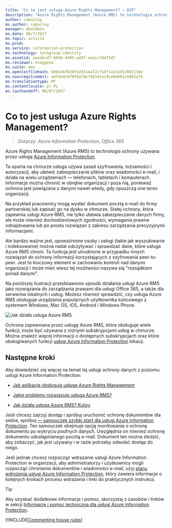 ```yaml
---
title: "Co to jest usługa Azure Rights Management? — AIP"
description: "Azure Rights Management (Azure RMS) to technologia ochrony używana przez usługę Azure Information Protection."
author: cabailey
ms.author: cabailey
manager: mbaldwin
ms.date: 08/7/2017
ms.topic: article
ms.prod: 
ms.service: information-protection
ms.technology: techgroup-identity
ms.assetid: aeeebcd7-6646-4405-addf-ee1cc74df5df
ms.reviewer: esaggese
ms.suite: ems
ms.openlocfilehash: b002ebf624fe2d314af2cf1df1a1cb452042138e
ms.sourcegitcommit: a4f4edcbf0f0a7de74d1dcec9ce6e661c6882a74
ms.translationtype: MT
ms.contentlocale: pl-PL
ms.lasthandoff: 08/07/2017
---
```

# <a name="what-is-azure-rights-management"></a>Co to jest usługa Azure Rights Management?

>*Dotyczy: Azure Information Protection, Office 365*


Azure Rights Management (Azure RMS) to technologia ochrony używana przez usługę [Azure Information Protection](what-is-information-protection.md).

Ta oparta na chmurze usługa używa zasad szyfrowania, tożsamości i autoryzacji, aby ułatwić zabezpieczanie plików oraz wiadomości e-mail, i działa na wielu urządzeniach — telefonach, tabletach i komputerach. Informacje można chronić w obrębie organizacji i poza nią, ponieważ ochrona jest powiązana z danymi nawet wtedy, gdy opuszczą one teren organizacji.

Na przykład pracownicy mogą wysłać dokument pocztą e-mail do firmy partnerskiej lub zapisać go na dysku w chmurze. Stałej ochrony, która zapewnia usługi Azure RMS, nie tylko ułatwia zabezpieczanie danych firmy, ale może również dochodzeniowych zgodności, wymagania prawne odnajdowania lub po prostu rozwiązań z zakresu zarządzania precyzyjnymi informacjami.

Ale bardzo ważne jest, upoważnione osoby i usługi (takie jak wyszukiwanie i indeksowanie) można nadal odczytywać i sprawdzać dane, które usługa Azure RMS chroni. Ta funkcja jest utrudnione w przypadku innych rozwiązań do ochrony informacji korzystających z szyfrowania peer-to-peer. Jest to kluczowy element w zachowaniu kontroli nad danymi organizacji i może mieć wiesz tej możliwości nazywa się "rozsądkiem ponad danymi".

Na poniższej ilustracji przedstawiono sposób działania usługi Azure RMS jako rozwiązania do zarządzania prawami dla usługi Office 365, a także dla serwerów lokalnych i usług. Możesz również sprawdzić, czy usługa Azure RMS obsługuje urządzenia popularnych użytkownika końcowego z systemem Windows, Mac OS, iOS, Android i Windows Phone.


![Jak działa usługa Azure RMS](../media/AzRMS_elements.png)

Ochrona zapewniana przez usługę Azure RMS, która obsługuje wiele funkcji, może być używana z różnymi subskrypcjami usług w chmurze. Można znaleźć więcej informacji o dostępnych subskrypcjach oraz które obsługiwanych funkcji [usługi Azure Information Protection](https://www.microsoft.com/cloud-platform/azure-information-protection) lokacji.

## <a name="next-steps"></a>Następne kroki

Aby dowiedzieć się więcej na temat tej usługi ochrony danych z poziomu usługi Azure Information Protection:

- [Jak aplikacje obsługują usługę Azure Rights Management](applications-support.md)

- [Jakie problemy rozwiązuje usługa Azure RMS?](azure-rms-problems-it-solves.md)

- [Jak działa usługa Azure RMS? Kulisy](how-does-it-work.md)

Jeśli chcesz zajrzyj dostęp i spróbuj uruchomić ochronę dokumentów dla siebie, spróbuj [— samouczek szybki start dla usługi Azure Information Protection](../get-started/infoprotect-quick-start-tutorial.md). Ten samouczek obejmuje opcję monitowania o ochronę dokumentu po wykryciu poufnych danych. Uwzględnia on również ochronę dokumentu udostępnianego pocztą e-mail. Dokument ten można śledzić, aby zobaczyć, jak jest używany i w razie potrzeby odwołać dostęp do niego.

Jeśli jednak chcesz rozpocząć wdrażanie usługi Azure Information Protection w organizacji, aby administratorzy i użytkownicy mogli rozpocząć chronienie dokumentów i wiadomości e-mail, użyj [planu wdrożenia usługi Azure Information Protection](../plan-design/deployment-roadmap.md), który zawiera informacje o kolejnych krokach procesu wdrażania i linki do praktycznych instrukcji.

> [!TIP]
> Aby uzyskać dodatkowe informacje i pomoc, skorzystaj z zasobów i linków w sekcji [Informacje i pomoc techniczna dla usługi Azure Information Protection](../get-started/information-support.md).

[!INCLUDE[Commenting house rules](../includes/houserules.md)]